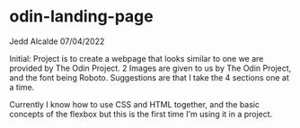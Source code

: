 # odin-landing-page
Jedd Alcalde
07/04/2022

Initial:
Project is to create a webpage that looks similar to one we are provided by The Odin Project. 2 Images are given to us by The Odin Project, and the font being Roboto. Suggestions are that I take the 4 sections one at a time.

Currently I know how to use CSS and HTML together, and the basic concepts of the flexbox but this is the first time I'm using it in a project.